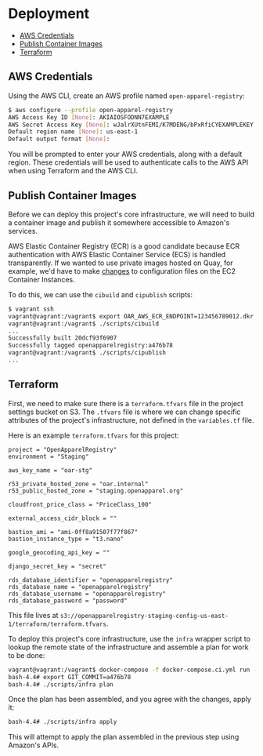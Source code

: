# Deployment

* [AWS Credentials](#aws-credentials)
* [Publish Container Images](#publish-container-images)
* [Terraform](#terraform)

## AWS Credentials

Using the AWS CLI, create an AWS profile named `open-apparel-registry`:

```bash
$ aws configure --profile open-apparel-registry
AWS Access Key ID [None]: AKIAIOSFODNN7EXAMPLE
AWS Secret Access Key [None]: wJalrXUtnFEMI/K7MDENG/bPxRfiCYEXAMPLEKEY
Default region name [None]: us-east-1
Default output format [None]:
```

You will be prompted to enter your AWS credentials, along with a default region. These credentials will be used to authenticate calls to the AWS API when using Terraform and the AWS CLI.


## Publish Container Images

Before we can deploy this project's core infrastructure, we will need to build a container image and publish it somewhere accessible to Amazon's services. 

AWS Elastic Container Registry (ECR) is a good candidate because ECR authentication with AWS Elastic Container Service (ECS) is handled transparently. If we wanted to use private images hosted on Quay, for example, we'd have to make [changes](https://docs.quay.io/issues/ecs-auth-failure.html) to configuration files on the EC2 Container Instances.

To do this, we can use the `cibuild` and `cipublish` scripts:

```bash
$ vagrant ssh
vagrant@vagrant:/vagrant$ export OAR_AWS_ECR_ENDPOINT=123456789012.dkr.ecr.us-east-1.amazonaws.com
vagrant@vagrant:/vagrant$ ./scripts/cibuild
...
Successfully built 20dcf93f6907
Successfully tagged openapparelregistry:a476b78
vagrant@vagrant:/vagrant$ ./scripts/cipublish
...
```

## Terraform

First, we need to make sure there is a `terraform.tfvars` file in the project settings bucket on S3. The `.tfvars` file is where we can change specific attributes of the project's infrastructure, not defined in the `variables.tf` file.

Here is an example `terraform.tfvars` for this project:

```hcl
project = "OpenApparelRegistry"
environment = "Staging"

aws_key_name = "oar-stg"

r53_private_hosted_zone = "oar.internal"
r53_public_hosted_zone = "staging.openapparel.org"

cloudfront_price_class = "PriceClass_100"

external_access_cidr_block = ""

bastion_ami = "ami-0ff8a91507f77f867"
bastion_instance_type = "t3.nano"

google_geocoding_api_key = ""

django_secret_key = "secret"

rds_database_identifier = "openapparelregistry"
rds_database_name = "openapparelregistry"
rds_database_username = "openapparelregistry"
rds_database_password = "password"

```

This file lives at `s3://openapparelregistry-staging-config-us-east-1/terraform/terraform.tfvars`.

To deploy this project's core infrastructure, use the `infra` wrapper script to lookup the remote state of the infrastructure and assemble a plan for work to be done:

```bash
vagrant@vagrant:/vagrant$ docker-compose -f docker-compose.ci.yml run --rm terraform
bash-4.4# export GIT_COMMIT=a476b78
bash-4.4# ./scripts/infra plan
```

Once the plan has been assembled, and you agree with the changes, apply it:

```bash
bash-4.4# ./scripts/infra apply
```

This will attempt to apply the plan assembled in the previous step using Amazon's APIs.
